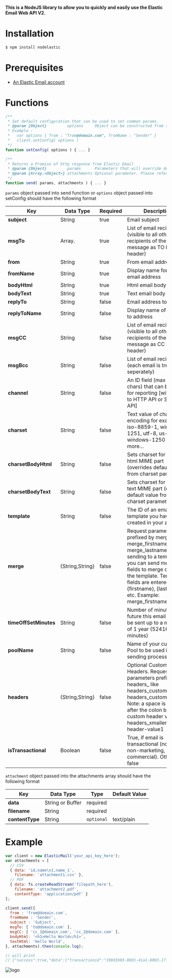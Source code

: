 **This is a NodeJS library to allow you to quickly and easily use the Elastic Email Web API V2.**

# Installation #
```sh
$ npm install nodelastic
```

# Prerequisites #
* [An Elastic Email account](https://elasticemail.com/account/)

# Functions #
```js
/**
 * Set default configuration that can be used to set common params.
 * @param {Object}         options     Object can be constructed from send parameters
 * Example : 
 *   var options { from : "from@domain.com", fromName : "Sender" }
 *   client.setConfig( options )
 */
function setConfig( options ) { ... }

/**
 * Returns a Promise of http response from Elastic Email
 * @param {Object}         params      Parameters that will override default configuration set in setConfig
 * @param {Array.<Object>} attachments Optional parameter. Please refer to the table below for more details.
 */
function send( params, attachments ) { ... }
```

`params` object passed into send function or `options` object passed into setConfig should have the following format 

| Key | Data Type | Required | Description |
| ------ | ------ | ---- | ------------|
| **subject** | String | true | Email subject |
| **msgTo** | Array.<String> | true | List of email recipients (visible to all other recipients of the message as TO MIME header) |
| **from** | String | true | From email address |
| **fromName** | String | true | Display name for from email address |
| **bodyHtml** | String | true | Html email body |
| **bodyText** | String | true | Text email body |
| **replyTo** | String | false | Email address to reply to |
| **replyToName** | String | false | Display name of the reply to address |
| **msgCC** | String | false | List of email recipients (visible to all other recipients of the message as CC MIME header) |
| **msgBcc** | String | false | List of email recipients (each email is treated seperately) |
| **channel** | String | false | An ID field (max 191 chars) that can be used for reporting [will default to HTTP API or SMTP API] |
| **charset** | String | false | Text value of charset encoding for example: iso-8859-1, windows-1251, utf-8, us-ascii, windows-1250 and more… |
| **charsetBodyHtml** | String | false | Sets charset for body html MIME part (overrides default value from charset parameter) |
| **charsetBodyText** | String | false | Sets charset for body text MIME part (overrides default value from charset parameter) |
| **template** | String | false | The ID of an email template you have created in your account |
| **merge** | {String,String} | false | Request parameters prefixed by merge_ like merge_firstname, merge_lastname. If sending to a template you can send merge_ fields to merge data with the template. Template fields are entered with {firstname}, {lastname} etc. Example: merge_firstname=John |
| **timeOffSetMinutes** | String | false | Number of minutes in the future this email should be sent up to a maximum of 1 year (524160 minutes) |
| **poolName** | String | false | Name of your custom IP Pool to be used in the sending process |
| **headers** | {String,String} | false | Optional Custom Headers. Request parameters prefixed by headers_ like headers_customheader1, headers_customheader2. Note: a space is required after the colon before the custom header value. headers_xmailer=xmailer: header-value1 |
| **isTransactional** | Boolean | false | True, if email is transactional (non-bulk, non-marketing, non-commercial). Otherwise, false |

`attachment` object passed into the attachments array should have the following format 

| Key | Data Type | Type | Default Value |
| ------ | ------ | ---- | ------------- |
| **data** | String or Buffer | required | |
| **filename** | String | required | |
| **contentType** | String | `optional` | text/plain |


# Example #
```js
var client = new ElasticMail('your_api_key_here');
var attachments = [ 
  // CSV
  { data: 'id,name\n1,name_1',
    filename: 'attachment1.csv' },
  // PDF
  { data: fs.createReadStream('filepath_here'),
    filename: 'attachment2.pdf',
    contentType: 'application/pdf' } 
];

client.send({
  from : 'from@domain.com',
  fromName : 'Sender',
  subject : 'Subject',
  msgTo: [ 'to@domain.com' ],
  msgCC: [ 'cc_1@domain.com', 'cc_2@domain.com' ],
  bodyHtml: '<h1>Hello World</h1>',
  textHtml: 'Hello World',
}, attachments).then(console.log);

// will print 
// {"success":true,"data":{"transactionid":"190d1b03-8b01-41a1-8003-17181c1719b0","messageid":"ilXf1Nm38mxuxemecfdbvw2"}}
```


![logo](https://elasticemail.com/files/ee_200x200.png)